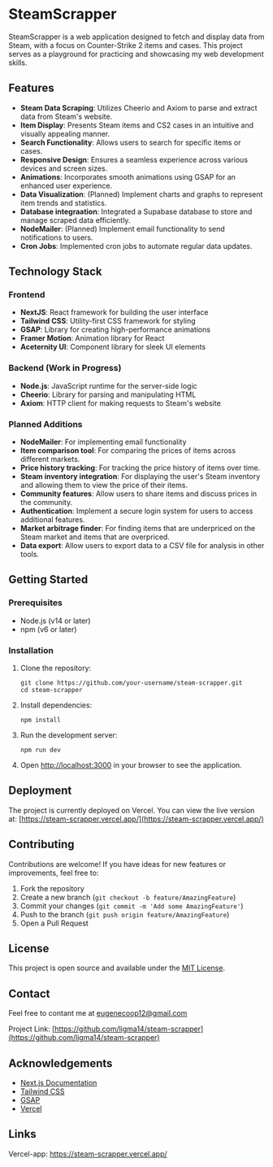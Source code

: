 # SteamScrapper

SteamScrapper is a web application designed to fetch and display data from Steam, with a focus on Counter-Strike 2 items and cases. This project serves as a playground for practicing and showcasing my web development skills.

## Features

- **Steam Data Scraping**: Utilizes Cheerio and Axiom to parse and extract data from Steam's website.
- **Item Display**: Presents Steam items and CS2 cases in an intuitive and visually appealing manner.
- **Search Functionality**: Allows users to search for specific items or cases.
- **Responsive Design**: Ensures a seamless experience across various devices and screen sizes.
- **Animations**: Incorporates smooth animations using GSAP for an enhanced user experience.
- **Data Visualization**: (Planned) Implement charts and graphs to represent item trends and statistics.
- **Database integraation**: Integrated a Supabase database to store and manage scraped data efficiently.
- **NodeMailer**: (Planned) Implement email functionality to send notifications to users.
- **Cron Jobs**: Implemented cron jobs to automate regular data updates. 

## Technology Stack

### Frontend
- **NextJS**: React framework for building the user interface
- **Tailwind CSS**: Utility-first CSS framework for styling
- **GSAP**: Library for creating high-performance animations
- **Framer Motion**: Animation library for React
- **Aceternity UI**: Component library for sleek UI elements

### Backend (Work in Progress)
- **Node.js**: JavaScript runtime for the server-side logic
- **Cheerio**: Library for parsing and manipulating HTML
- **Axiom**: HTTP client for making requests to Steam's website

### Planned Additions
- **NodeMailer**: For implementing email functionality
- **Item comparison tool**: For comparing the prices of items across different markets.
- **Price history tracking**: For tracking the price history of items over time.
- **Steam inventory integration**: For displaying the user's Steam inventory and allowing them to view the price of their items.
- **Community features**: Allow users to share items and discuss prices in the community.
- **Authentication**: Implement a secure login system for users to access additional features.
- **Market arbitrage finder**: For finding items that are underpriced on the Steam market and items that are overpriced.
- **Data export**: Allow users to export data to a CSV file for analysis in other tools.


## Getting Started

### Prerequisites
- Node.js (v14 or later)
- npm (v6 or later)

### Installation

1. Clone the repository:
   ```
   git clone https://github.com/your-username/steam-scrapper.git
   cd steam-scrapper
   ```

2. Install dependencies:
   ```
   npm install
   ```

3. Run the development server:
   ```
   npm run dev
   ```

4. Open [http://localhost:3000](http://localhost:3000) in your browser to see the application.

## Deployment

The project is currently deployed on Vercel. You can view the live version at:
[https://steam-scrapper.vercel.app/](https://steam-scrapper.vercel.app/)

## Contributing

Contributions are welcome! If you have ideas for new features or improvements, feel free to:

1. Fork the repository
2. Create a new branch (`git checkout -b feature/AmazingFeature`)
3. Commit your changes (`git commit -m 'Add some AmazingFeature'`)
4. Push to the branch (`git push origin feature/AmazingFeature`)
5. Open a Pull Request

## License

This project is open source and available under the [MIT License](LICENSE).

## Contact

Feel free to contant me at eugenecoop12@gmail.com

Project Link: [https://github.com/ligma14/steam-scrapper](https://github.com/ligma14/steam-scrapper)

## Acknowledgements

- [Next.js Documentation](https://nextjs.org/docs)
- [Tailwind CSS](https://tailwindcss.com/)
- [GSAP](https://greensock.com/gsap/)
- [Vercel](https://vercel.com/)

## Links

Vercel-app:
https://steam-scrapper.vercel.app/